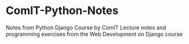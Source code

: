 # ComIT-Python-Notes
Notes from Python Django Course by ComIT
Lecture notes and programming exercises from the Web Development on Django course
